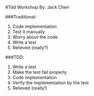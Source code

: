 #Tdd Workshop
By: Jack Chen 

###Traditional:
1. Code implementation
2. Test it manually
3. Worry about the code
4. Write a test
5. Relieved (really?)  

###TDD:
1. Write a test
2. Make the test fail properly 
3. Code implementation
4. Verify the implementation by the test
5. Relieved (really!)




